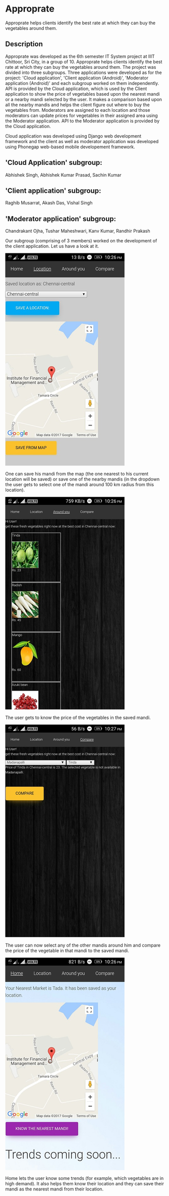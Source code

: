 # Approprate
Approprate helps clients identify the best rate at which they can buy the vegetables around them.

## Description
Approprate was developed as the 6th semester IT System project at IIIT Chittoor, Sri City, in a group of 10. Approprate helps clients identify the best rate at which they can buy the vegetables around them. The project was divided into three subgroups. Three applications were developed as for the project: 'Cloud application', 'Client application (Android)', 'Moderator application (Android)' and each subgroup worked on them independently. API is provided by the Cloud application, which is used by the Client application to show the price of vegetables based upon the nearest mandi or a nearby mandi selected by the user. It makes a comparison based upon all the nearby mandis and helps the client figure out where to buy the vegetables from. Moderators are assigned to each location and those moderators can update prices for vegetables in their assigned area using the Moderator application. API to the Moderator application is provided by the Cloud application.

Cloud application was developed using Django web development framework and the client as well as moderator application was developed using Phonegap web-based mobile developement framework.

## 'Cloud Application' subgroup:
Abhishek Singh, Abhishek Kumar Prasad, Sachin Kumar

## 'Client application' subgroup:
Raghib Musarrat, Akash Das, Vishal Singh

## 'Moderator application' subgroup:
Chandrakant Ojha, Tushar Maheshwari, Kanv Kumar, Randhir Prakash

Our subgroup (comprising of 3 members) worked on the development of the client application. Let us have a look at it.

![Location Page](attachmentsForReadMe/Location.jpeg "" )

One can save his mandi from the map (the one nearest to his current location will be saved) or save one of the nearby mandis (in the dropdown the user gets to select one of the mandi around 100 km radius from this location).

![AroundYou Page](attachmentsForReadMe/AroundYou.jpeg  "")

The user gets to know the price of the vegetables in the saved mandi.

![Compare Page](attachmentsForReadMe/Compare.jpeg  "")

The user can now select any of the other mandis around him and compare the price of the vegetable in that mandi to the saved mandi.

![Home Page](attachmentsForReadMe/Home.jpeg  "")

Home lets the user know some trends (for example, which vegetables are in high demand). It also helps them know their location and they can save their mandi as the nearest mandi from their location.
